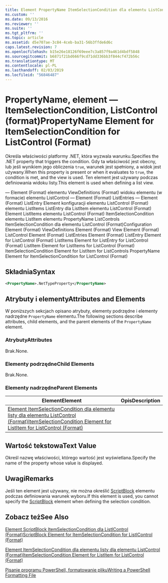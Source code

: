 ```yaml
---
title: Element PropertyName ItemSelectionCondition dla elementu ListControl (Format) | Dokumentacja firmy Microsoft
ms.custom: ''
ms.date: 09/13/2016
ms.reviewer: ''
ms.suite: ''
ms.tgt_pltfrm: ''
ms.topic: article
ms.assetid: d5e707ae-3c84-4ceb-ba31-56b3ffde6d6c
caps.latest.revision: 7
ms.openlocfilehash: b15e26e18126f69eee7c3a857f9a461d4bdf5848
ms.sourcegitcommit: b6871f21bd666f9cd71dd336bb3f844cf472b56c
ms.translationtype: MT
ms.contentlocale: pl-PL
ms.lasthandoff: 02/03/2019
ms.locfileid: "56846487"
---
```

# <a name="propertyname-element-for-itemselectioncondition-for-listcontrol-format"></a><span data-ttu-id="b4027-102">PropertyName, element — ItemSelectionCondition, ListControl (format)</span><span class="sxs-lookup"><span data-stu-id="b4027-102">PropertyName Element for ItemSelectionCondition for ListControl (Format)</span></span>

<span data-ttu-id="b4027-103">Określa właściwości platformy .NET, która wyzwala warunku.</span><span class="sxs-lookup"><span data-stu-id="b4027-103">Specifies the .NET property that triggers the condition.</span></span> <span data-ttu-id="b4027-104">Gdy ta właściwość jest obecny, lub jeśli wynikiem jego obliczenia `true`, warunek jest spełniony, a widok jest używany.</span><span class="sxs-lookup"><span data-stu-id="b4027-104">When this property is present or when it evaluates to `true`, the condition is met, and the view is used.</span></span> <span data-ttu-id="b4027-105">Ten element jest używany podczas definiowania widoku listy.</span><span class="sxs-lookup"><span data-stu-id="b4027-105">This element is used when defining a list view.</span></span>

<span data-ttu-id="b4027-106">— Element (Format) elementu ViewDefinitions (Format) widoku elementu (w formacie) elementu ListControl — Element (Format) ListEntries — Element (Format) ListEntry Element konfiguracji elementu ListControl (Format) elementu ListItems ListEntry dla ListItem elementu ListControl (Format) Element ListItems elementu ListControl (Format) ItemSelectionCondition elementu ListItem elementu PropertyName ListControls ItemSelectionCondition dla elementu ListControl (Format)</span><span class="sxs-lookup"><span data-stu-id="b4027-106">Configuration Element (Format) ViewDefinitions Element (Format) View Element (Format) ListControl Element (Format) ListEntries Element (Format) ListEntry Element for ListControl (Format) ListItems Element for ListEntry for ListControl (Format) ListItem Element for ListItems for ListControl (Format) ItemSelectionCondition Element for ListItem for ListControls PropertyName Element for ItemSelectionCondition for ListControl (Format)</span></span>

## <a name="syntax"></a><span data-ttu-id="b4027-107">Składnia</span><span class="sxs-lookup"><span data-stu-id="b4027-107">Syntax</span></span>

```xml
<PropertyName>.NetTypeProperty</PropertyName>
```

## <a name="attributes-and-elements"></a><span data-ttu-id="b4027-108">Atrybuty i elementy</span><span class="sxs-lookup"><span data-stu-id="b4027-108">Attributes and Elements</span></span>

<span data-ttu-id="b4027-109">W poniższych sekcjach opisano atrybuty, elementy podrzędne i elementy nadrzędne `PropertyName` elementu.</span><span class="sxs-lookup"><span data-stu-id="b4027-109">The following sections describe attributes, child elements, and the parent elements of the `PropertyName` element.</span></span>

### <a name="attributes"></a><span data-ttu-id="b4027-110">Atrybuty</span><span class="sxs-lookup"><span data-stu-id="b4027-110">Attributes</span></span>

<span data-ttu-id="b4027-111">Brak.</span><span class="sxs-lookup"><span data-stu-id="b4027-111">None.</span></span>

### <a name="child-elements"></a><span data-ttu-id="b4027-112">Elementy podrzędne</span><span class="sxs-lookup"><span data-stu-id="b4027-112">Child Elements</span></span>

<span data-ttu-id="b4027-113">Brak.</span><span class="sxs-lookup"><span data-stu-id="b4027-113">None.</span></span>

### <a name="parent-elements"></a><span data-ttu-id="b4027-114">Elementy nadrzędne</span><span class="sxs-lookup"><span data-stu-id="b4027-114">Parent Elements</span></span>

|<span data-ttu-id="b4027-115">Element</span><span class="sxs-lookup"><span data-stu-id="b4027-115">Element</span></span>|<span data-ttu-id="b4027-116">Opis</span><span class="sxs-lookup"><span data-stu-id="b4027-116">Description</span></span>|
|-------------|-----------------|
|[<span data-ttu-id="b4027-117">Element ItemSelectionCondition dla elementu listy dla elementu ListControl (Format)</span><span class="sxs-lookup"><span data-stu-id="b4027-117">ItemSelectionCondition Element for ListItem for ListControl (Format)</span></span>](./itemselectioncondition-element-for-listitem-for-listcontrol-format.md)||

## <a name="text-value"></a><span data-ttu-id="b4027-118">Wartość tekstowa</span><span class="sxs-lookup"><span data-stu-id="b4027-118">Text Value</span></span>

<span data-ttu-id="b4027-119">Określ nazwę właściwości, którego wartość jest wyświetlana.</span><span class="sxs-lookup"><span data-stu-id="b4027-119">Specify the name of the property whose value is displayed.</span></span>

## <a name="remarks"></a><span data-ttu-id="b4027-120">Uwagi</span><span class="sxs-lookup"><span data-stu-id="b4027-120">Remarks</span></span>

<span data-ttu-id="b4027-121">Jeśli ten element jest używany, nie można określić [ScriptBlock](./scriptblock-element-for-itemselectioncondition-for-listcontrol-format.md) elementu podczas definiowania warunek wyboru.</span><span class="sxs-lookup"><span data-stu-id="b4027-121">If this element is used, you cannot specify the [ScriptBlock](./scriptblock-element-for-itemselectioncondition-for-listcontrol-format.md) element when defining the selection condition.</span></span>

## <a name="see-also"></a><span data-ttu-id="b4027-122">Zobacz też</span><span class="sxs-lookup"><span data-stu-id="b4027-122">See Also</span></span>

[<span data-ttu-id="b4027-123">Element ScriptBlock ItemSelectionCondition dla ListIControl (Format)</span><span class="sxs-lookup"><span data-stu-id="b4027-123">ScriptBlock Element for ItemSelectionCondition for ListIControl (Format)</span></span>](./scriptblock-element-for-itemselectioncondition-for-listcontrol-format.md)

[<span data-ttu-id="b4027-124">Element ItemSelectionCondition dla elementu listy dla elementu ListControl (Format)</span><span class="sxs-lookup"><span data-stu-id="b4027-124">ItemSelectionCondition Element for ListItem for ListControl (Format)</span></span>](./itemselectioncondition-element-for-listitem-for-listcontrol-format.md)

[<span data-ttu-id="b4027-125">Pisanie programu PowerShell, formatowanie pliku</span><span class="sxs-lookup"><span data-stu-id="b4027-125">Writing a PowerShell Formatting File</span></span>](./writing-a-powershell-formatting-file.md)
